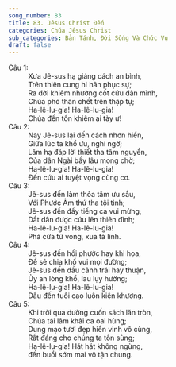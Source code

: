 ```yaml
---
song_number: 83
title: 83. Jêsus Christ Đến
categories: Chúa Jêsus Christ
sub_categories: Bản Tánh, Đời Sống Và Chức Vụ
draft: false
---
```

<dl><dt>Câu 1:</dt><dd data-verse="1">Xưa Jê-sus hạ giáng cách an bình, <br/>Trên thiên cung hỉ hân phục sự; <br/>Ra đời khiêm nhường cốt cứu dân mình, <br/>Chúa phó thân chết trên thập tự; <br/>Ha-lê-lu-gia! Ha-lê-lu-gia! <br/>Chúa đến tốn khiêm ai tày ư! </dd><dt>Câu 2:</dt><dd data-verse="2">Nay Jê-sus lại đến cách nhơn hiển, <br/>Giữa lúc ta khổ ưu, nghi ngờ; <br/>Lâm hạ đáp lời thiết tha tâm nguyền, <br/>Của dân Ngài bấy lâu mong chờ; <br/>Ha-lê-lu-gia! Ha-lê-lu-gia! <br/>Đến cứu ai tuyệt vọng cùng cơ. </dd><dt>Câu 3:</dt><dd data-verse="3">Jê-sus đến làm thỏa tâm ưu sầu, <br/>Với Phước Âm thứ tha tội tình; <br/>Jê-sus đến đầy tiếng ca vui mừng, <br/>Dắt dân được cứu lên thiên đình; <br/>Ha-lê-lu-gia! Ha-lê-lu-gia! <br/>Phá cửa tử vong, xua tà linh. </dd><dt>Câu 4:</dt><dd data-verse="4">Jê-sus đến hồi phước hay khi họa, <br/>Để sẻ chia khổ vui mọi đường; <br/>Jê-sus đến dầu cảnh trái hay thuận, <br/>Ủy an lòng khổ, lau lụy hường; <br/>Ha-lê-lu-gia! Ha-lê-lu-gia! <br/>Dẫu đến tuổi cao luôn kiện khương. </dd><dt>Câu 5:</dt><dd data-verse="5">Khi trời qua dường cuốn sách lăn tròn, <br/>Chúa tái lâm khải ca oai hùng; <br/>Dung mạo tươi đẹp hiển vinh vô cùng, <br/>Rất đáng cho chúng ta tôn sùng; <br/>Ha-lê-lu-gia! Hát hát không ngừng, <br/>đến buổi sớm mai vô tận chung. </dd></dl>